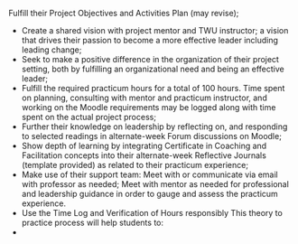 Fulfill their Project Objectives and Activities Plan \(may revise\);

* Create a shared vision with project mentor and TWU instructor; a vision that drives their passion to become a more effective leader including leading change;
* Seek to make a positive difference in the organization of their project setting, both by fulfilling an organizational need and being an effective leader;
* Fulfill the required practicum hours for a total of 100 hours. Time spent on planning, consulting with mentor and practicum instructor, and working on the Moodle requirements may be logged along with time spent on the actual project process;
* Further their knowledge on leadership by reflecting on, and responding to selected readings in alternate-week Forum discussions on Moodle;
* Show depth of learning by integrating Certificate in Coaching and Facilitation concepts into their alternate-week Reflective Journals \(template provided\) as related to their practicum experience;
* Make use of their support team: Meet with or communicate via email with professor as needed; Meet with mentor as needed for professional and leadership guidance in order to gauge and assess the practicum experience.
* Use the Time Log and Verification of Hours responsibly This theory to practice process will help students to:
* 



